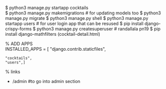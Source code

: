 $ python3 manage.py startapp cocktails    
$ python3 manage.py makemigrations      # for updating models too 
$ python3 manage.py migrate
$ python3 manage.py shell 
$ python3 manage.py startapp users    # for user login app that can be resused
$ pip install django-crispy-forms
$ python3 manage.py createsuperuser     # randallala pn19
$ pip install django-mathfilters (cocktail-detail.html)


% ADD APPS  
INSTALLED_APPS = [
    "django.contrib.staticfiles",
    
    "cocktails",
    "users",]


% links
- /admin #to go into admin section